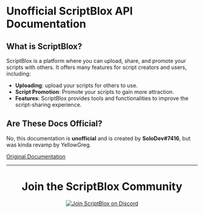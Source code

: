 # Unofficial ScriptBlox API Documentation

## What is ScriptBlox?

ScriptBlox is a platform where you can upload, share, and promote your scripts with others. It offers many features for script creators and users, including:

- **Uploading**: upload your scripts for others to use.
- **Script Promotion**: Promote your scripts to gain more attraction.
- **Features**: ScriptBlox provides tools and functionalities to improve the script-sharing experience.

## Are These Docs Official?

No, this documentation is **unofficial** and is created by **SoloDev#7416**, but was kinda revamp by YellowGreg.

[Original Documentation](https://github.com/DocsGuy/Unoffical-Scriptblox-api-docs)

---

<div align="center">
  <h1>Join the ScriptBlox Community</h1>
  <a href="https://discord.gg/4hn2MckCQM"><img src="https://svgl-badge.vercel.app/api/Software/Discord?theme=dark" alt="Join ScriptBlox on Discord"></a>
</div>
